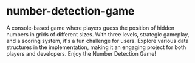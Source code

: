 # number-detection-game
A console-based game where players guess the position of hidden numbers in grids of different sizes. With three levels, strategic gameplay, and a scoring system, it's a fun challenge for users. Explore various data structures in the implementation, making it an engaging project for both players and developers. Enjoy the Number Detection Game!

